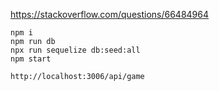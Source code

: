 https://stackoverflow.com/questions/66484964


```
npm i 
npm run db
npx run sequelize db:seed:all
npm start
```

```
http://localhost:3006/api/game
```